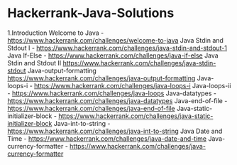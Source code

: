 # Hackerrank-Java-Solutions
1.Introduction
		Welcome to Java - https://www.hackerrank.com/challenges/welcome-to-java
		Java Stdin and Stdout I - https://www.hackerrank.com/challenges/java-stdin-and-stdout-1
		Java If-Else - https://www.hackerrank.com/challenges/java-if-else
		Java Stdin and Stdout II https://www.hackerrank.com/challenges/java-stdin-stdout
		Java-output-formatting https://www.hackerrank.com/challenges/java-output-formatting
		Java-loops-i - https://www.hackerrank.com/challenges/java-loops-i
		Java-loops-ii - https://www.hackerrank.com/challenges/java-loops
		Java-datatypes - https://www.hackerrank.com/challenges/java-datatypes
		Java-end-of-file - https://www.hackerrank.com/challenges/java-end-of-file
		Java-static-initializer-block - https://www.hackerrank.com/challenges/java-static-initializer-block
		Java-int-to-string - https://www.hackerrank.com/challenges/java-int-to-string
		Java Date and Time - https://www.hackerrank.com/challenges/java-date-and-time
		Java-currency-formatter - https://www.hackerrank.com/challenges/java-currency-formatter
